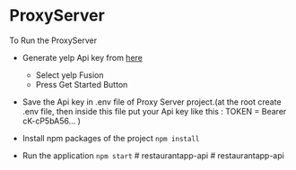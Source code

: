 # ProxyServer
To Run the ProxyServer
  - Generate yelp Api key from [here](https://www.yelp.com/developers)
     - Select yelp Fusion
     - Press Get Started Button
  
 - Save the Api key in .env file of Proxy Server project.(at the root create .env file, then inside this file put your Api key like this : TOKEN = Bearer cK-cP5bA56...  )

 - Install npm packages of the project
    `npm install`
    
 - Run the application 
    `npm start`
#   r e s t a u r a n t a p p - a p i  
 #   r e s t a u r a n t a p p - a p i  
 